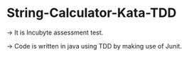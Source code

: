 # String-Calculator-Kata-TDD


-> It is Incubyte assessment test.

-> Code is written in java using TDD by making use of Junit.



